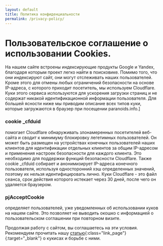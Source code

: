 ```yaml
---
layout: default
title: Политика конфиденциальности
permalink: /privacy-policy/
---
```

# Пользовательское соглашение о использовании Cookies.

На нашем сайте встроены индексирующие продукты Google и Yandex, благодаря которым проект легко найти в поисковике. Помимо того, что они индексируют сайт, они могут отслеживать наших пользователей. Кроме этого для отмены любых ограничений безопасности на основе IP-адреса, с которого приходит посетитель, мы используем Cloudflare. Куки этого сервиса используются для ускорения загрузки страниц и не содержат никакой идентификационной информации пользователя. Для большей ясности ниже мы приводим описание всех типов куки, которые загружаются в браузер при посещении paranoids.info.]

<h3><i class="fa fa-user-secret" aria-hidden="true"></i> cookie _cfduid</h3>
помогает Cloudflare обнаруживать злонамеренных посетителей веб-сайта и сводит к минимуму блокировку легетимных пользователей.  Он может быть размещен на устройствах конечных пользователей наших клиентов для идентификации отдельных клиентов за общим IP-адресом и применения настроек безопасности для каждого клиента. Это необходимо для поддержки функций безопасности Cloudflare. Также cookie _cfduid собирает и анонимизирует IP-адреса конечного пользователя, используя односторонний хэш определенных значений, поэтому их нельзя идентифицировать лично. Куки Cloudflare - это файл сеанса, срок действия которого истекает через 30 дней, после чего он удаляется браузером.

<h3><i class="fa fa-user-secret" aria-hidden="true"></i> pjAcceptCookie</h3>
определяет пользователей, уже уведомленных об использовании куков на нашем сайте. Это позволяет не выводить окошко с информацией о пользовательском соглашении при повторном визите.

Продолжая работу с сайтом, вы соглашаетесь на эти условия. Рекомендуем прочитать нашу [статью<i class="fa fa-external-link"></i>]({{site.baseurl}}/about-cookies "О cookies на чистоту."){:class="link_page"}{:target="_blank"} о кукисах и борьбе с ними. 
